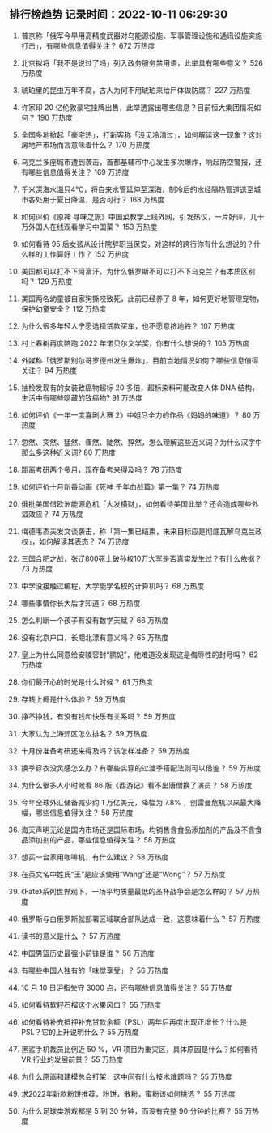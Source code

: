 
## 排行榜趋势 记录时间：2022-10-11 06:29:30
  
  1. 普京称「俄军今早用高精度武器对乌能源设施、军事管理设施和通讯设施实施打击」，有哪些信息值得关注？ 672 万热度
    
  2. 北京拟将「我不是说过了吗」列入政务服务禁用语，此举具有哪些意义？ 526 万热度
    
  3. 琥珀里的昆虫万年不腐，古人为何不用琥珀来给尸体做防腐？ 227 万热度
    
  4. 许家印 20 亿伦敦豪宅挂牌出售，此举透露出哪些信息？目前恒大集团情况如何？ 190 万热度
    
  5. 全国多地掀起「豪宅热」，打新客称「没见冷清过」，如何解读这一现象？这对房地产市场而言意味着什么？ 170 万热度
    
  6. 乌克兰多座城市遭到袭击，首都基辅市中心发生多次爆炸，响起防空警报，还有哪些信息值得关注？ 169 万热度
    
  7. 千米深海水温只4℃，将自来水管延伸至深海，制冷后的水经隔热管道送至城市各处用于夏日降温，是否可行？ 168 万热度
    
  8. 如何评价《原神 寻味之旅》中国菜教学上线外网，引发热议，一片好评，几十万外国人在线观看学习中国菜？ 153 万热度
    
  9. 如何看待 95 后女孩从设计院辞职当保安，对这样的跨行你有什么想说的？什么样的工作算好工作？ 152 万热度
    
  10. 美国都可以打不下阿富汗，为什么俄罗斯不可以打不下乌克兰？有本质区别吗？ 129 万热度
    
  11. 美国两名幼童被自家狗撕咬致死，此前已经养了 8 年，如何更好地管理宠物，保护幼童安全？ 112 万热度
    
  12. 为什么很多年轻人宁愿选择贷款买车，也不愿意挤地铁？ 107 万热度
    
  13. 村上春树再度陪跑 2022 年诺贝尔文学奖，你有什么想说的？ 105 万热度
    
  14. 外媒称「俄罗斯别尔哥罗德州发生爆炸」，目前当地情况如何？哪些信息值得关注？ 94 万热度
    
  15. 抽检发现有的女装致癌物超标 20 多倍，超标染料可能改变人体 DNA 结构，生活中有哪些隐藏的致癌物? 91 万热度
    
  16. 如何评价《一年一度喜剧大赛 2》中姐尽全力的作品《妈妈的味道》？ 80 万热度
    
  17. 忽然、突然、猛然、骤然、陡然、猝然，怎么理解这些近义词？为什么汉字中那么多这种近义词? 80 万热度
    
  18. 距离考研两个多月，现在备考来得及吗？ 78 万热度
    
  19. 如何评价十月新番动画《死神 千年血战篇》第一集？ 74 万热度
    
  20. 俄批美国借欧洲能源危机「大发横财」，如何看待美国此举？还会造成哪些外溢效应？ 74 万热度
    
  21. 梅德韦杰夫发文谈袭击，称「第一集已结束，未来目标应是彻底瓦解乌克兰政权」，如何解读其表态？ 74 万热度
    
  22. 三国合肥之战，张辽800死士破孙权10万大军是否真实发生过？有什么依据？ 73 万热度
    
  23. 中学没接触过编程，大学能学名校的计算机吗？ 68 万热度
    
  24. 哪些事情你长大后才知道？ 68 万热度
    
  25. 怎么判断一个孩子有没有数学天赋？ 66 万热度
    
  26. 没有北京户口，长期北漂有意义吗？ 65 万热度
    
  27. 皇上为什么同意给安陵容封“鹂妃”，他难道没发现这是侮辱性的封号吗？ 62 万热度
    
  28. 你们最开心的时光是什么时候？ 61 万热度
    
  29. 存钱上瘾是什么体验？ 59 万热度
    
  30. 挣不挣钱，有没有钱和快乐有关系吗？ 59 万热度
    
  31. 大家认为上海郊区怎么排名？ 59 万热度
    
  32. 十月份准备考研还来得及吗？该怎样准备？ 59 万热度
    
  33. 换季穿衣没灵感怎么办？有哪些实穿的过渡季搭配法则可以借鉴？ 59 万热度
    
  34. 为什么很多人小时候看 86 版《西游记》看不出唐僧换了演员？ 58 万热度
    
  35. 今年全球外汇储备减少约 1 万亿美元，降幅为 7.8% ，创雷曼危机以来最大降幅，哪些信息值得关注？ 58 万热度
    
  36. 海天声明无论是国内市场还是国际市场，均销售含食品添加剂的产品及不含食品添加剂的产品，哪些信息值得关注？ 58 万热度
    
  37. 想买一台家用咖啡机，有什么建议？ 58 万热度
    
  38. 在英文名中姓氏“王”是应该使用“Wang”还是“Wong”？ 57 万热度
    
  39. 《Fate》系列世界观下，一场平均质量最低的圣杯战争会是怎么样的？ 57 万热度
    
  40. 俄罗斯与白俄罗斯就部署区域联合部队达成一致，这意味着什么？ 57 万热度
    
  41. 读书的意义是什么  ？ 57 万热度
    
  42. 中国男篮历史最强小前锋是谁？ 56 万热度
    
  43. 有哪些中国人独有的「味觉享受」？ 56 万热度
    
  44. 10 月 10 日沪指失守 3000 点，还有哪些信息值得关注？ 55 万热度
    
  45. 如何看待软籽石榴这个水果风口？ 55 万热度
    
  46. 如何看待补充抵押补充贷款余额（PSL）两年后再度出现正增长？什么是 PSL？它的上升说明什么？ 55 万热度
    
  47. 黑鲨手机裁员比例近 50 %，VR 项目为重灾区，具体原因是什么？如何看待 VR 行业的发展前景？ 55 万热度
    
  48. 为什么原画和建模总会打架，这中间有什么技术难题吗？ 55 万热度
    
  49. 求2022年新款粉饼推荐，粉饼，散粉，蜜粉该如何挑选？ 55 万热度
    
  50. 为什么足球类游戏都是 5 到 30 分钟，而没有完整 90 分钟的比赛？ 55 万热度
    